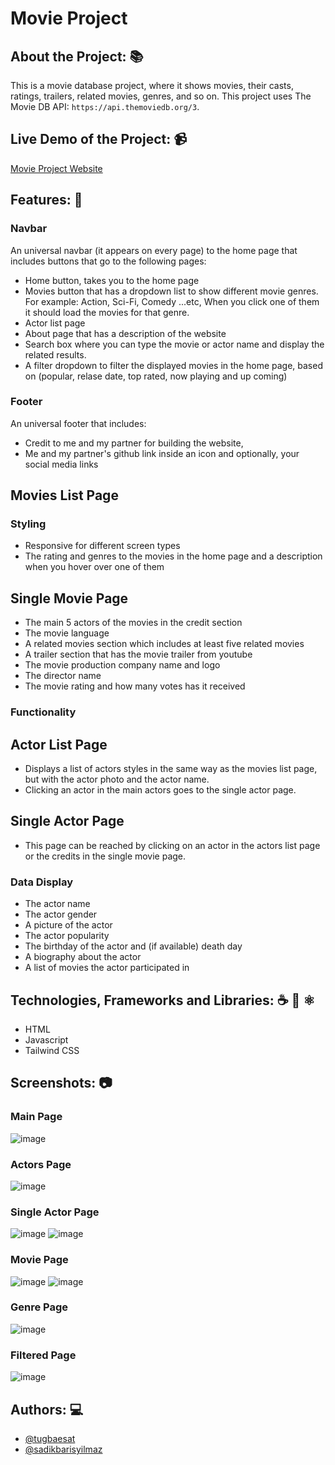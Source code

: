 # Movie Project

## About the Project: 📚
This is a movie database project, where it shows movies, their casts, ratings, trailers, related movies, genres, and so on.
This project uses The Movie DB API: `https://api.themoviedb.org/3`. 

## Live Demo of the Project: 📹

[Movie Project Website](https://202303-prm-tr-few.github.io/movie-project-baris-tugba-ayman/)

## Features: 📖

### Navbar
An universal navbar (it appears on every page) to the home page that includes
buttons that go to the following pages:

- Home button, takes you to the home page
- Movies button that has a dropdown list to show different movie genres. For
  example: Action, Sci-Fi, Comedy ...etc, When you click one of them it should
  load the movies for that genre.
- Actor list page
- About page that has a description of the website
- Search box where you can type the movie or actor name and display the
  related results.
- A filter dropdown to filter the displayed movies in the home page, based
  on (popular, relase date, top rated, now playing and up coming)

### Footer

An universal footer that includes:

- Credit to me and my partner for building the website,
- Me and my partner's github link inside an icon and optionally, your social
  media links

## Movies List Page

### Styling

- Responsive for different screen types
- The rating and genres to the movies in the home page and a description
  when you hover over one of them

## Single Movie Page

- The main 5 actors of the movies in the credit section
- The movie language
- A related movies section which includes at least five related movies
- A trailer section that has the movie trailer from youtube
- The movie production company name and logo
- The director name
- The movie rating and how many votes has it received

### Functionality

## Actor List Page

- Displays a list of actors styles in the same way as the movies list page, but
with the actor photo and the actor name. 
- Clicking an actor in the main actors goes to the single actor page.

## Single Actor Page

- This page can be reached by clicking on an actor in the actors list page or the
credits in the single movie page.

### Data Display

- The actor name
- The actor gender
- A picture of the actor
- The actor popularity
- The birthday of the actor and (if available) death day
- A biography about the actor
- A list of movies the actor participated in

## Technologies, Frameworks and Libraries: ☕️ 🐍 ⚛️
- HTML
- Javascript
- Tailwind CSS

## Screenshots: 📷

### Main Page
![image](https://github.com/tugbaesat/movie-project/assets/114342008/04699a94-ac4a-498e-abe3-c0e8c92cc546)

### Actors Page
![image](https://github.com/tugbaesat/movie-project/assets/114342008/9053a8e2-1524-4c7a-b193-21870a2d466c)

### Single Actor Page
![image](https://github.com/tugbaesat/movie-project/assets/114342008/7225a5b1-212b-445a-b264-34192cfc9be2)
![image](https://github.com/tugbaesat/movie-project/assets/114342008/395941da-f6b9-4ae7-98f9-41ba41c5627b)

### Movie Page
![image](https://github.com/tugbaesat/movie-project/assets/114342008/6092772d-fd77-497c-b303-1de8680eb7f8)
![image](https://github.com/tugbaesat/movie-project/assets/114342008/f3100378-8d39-4e89-b635-4ad1a7517dd0)

### Genre Page
![image](https://github.com/tugbaesat/movie-project/assets/114342008/f2481d06-bba3-4e55-a80e-7c192fc483af)

### Filtered Page
![image](https://github.com/tugbaesat/movie-project/assets/114342008/8e8d7db8-80e1-4500-b460-c8f4eaa19487)

## Authors: 💻
- [@tugbaesat](https://github.com/tugbaesat)
- [@sadikbarisyilmaz](https://github.com/sadikbarisyilmaz)
